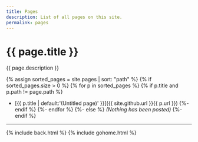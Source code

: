```yaml
---
title: Pages
description: List of all pages on this site.
permalink: pages
---
```


# {{ page.title }}

{{ page.description }}

{% assign sorted_pages = site.pages | sort: "path" %}
{% if sorted_pages.size > 0 %}
{% for p in sorted_pages %}
{% if p.title and p.path != page.path %}
- [{{ p.title | default:'(Untitled page)' }}]({{ site.github.url }}{{ p.url }})
{%- endif %}
{%- endfor %}
{%- else %}
_(Nothing has been posted)_
{%- endif %}

---

{% include back.html %}
{% include gohome.html %}